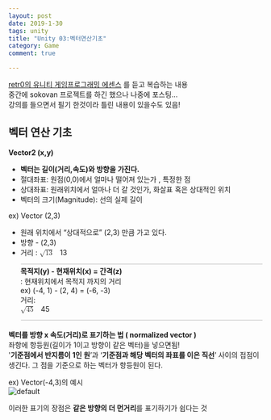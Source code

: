 ```yaml
---
layout: post
date: 2019-1-30
tags: unity
title: "Unity 03:벡터연산기초"
category: Game
comment: true

---
```


<p><a href="https://www.udemy.com/retr0-unity/">retr0의 유니티 게임프로그래밍 에센스</a> 를 듣고 복습하는 내용<br>
중간에 sokovan 프로젝트를 하긴 했으나 나중에 포스팅…<br>
강의를 들으면서 필기 한것이라 틀린 내용이 있을수도 있음!</p>
<h2 id="벡터-연산-기초">벡터 연산 기초</h2>
<p><strong>Vector2 (x,y)</strong></p>
<ul>
<li><strong>벡터는 길이(거리,속도)와 방향을 가진다.</strong></li>
<li>절대좌표: 원점(0,0)에서 얼마나 떨어져 있는가 , 특정한 점</li>
<li>상대좌표: 원래위치에서 얼마나 더 갈 것인가, 화살표 혹은 상대적인 위치</li>
<li>벡터의 크기(Magnitude): 선의 실제 길이</li>
</ul>
<p>ex) Vector (2,3)</p>
<ul>
<li>원래 위치에서 “상대적으로” (2,3) 만큼 가고 있다.</li>
<li>방향 -  (2,3)</li>
<li>거리 : <span class="katex--display"><span class="katex-display"><span class="katex"><span class="katex-mathml"><math><semantics><mrow><msqrt><mn>13</mn></msqrt></mrow><annotation encoding="application/x-tex">\sqrt{13}</annotation></semantics></math></span><span class="katex-html" aria-hidden="true"><span class="base"><span class="strut" style="height: 1.04em; vertical-align: -0.083905em;"></span><span class="mord sqrt"><span class="vlist-t vlist-t2"><span class="vlist-r"><span class="vlist" style="height: 0.956095em;"><span class="svg-align" style="top: -3em;"><span class="pstrut" style="height: 3em;"></span><span class="mord" style="padding-left: 0.833em;"><span class="mord">1</span><span class="mord">3</span></span></span><span class="" style="top: -2.91609em;"><span class="pstrut" style="height: 3em;"></span><span class="hide-tail" style="min-width: 0.853em; height: 1.08em;"><svg width="400em" height="1.08em" viewBox="0 0 400000 1080" preserveAspectRatio="xMinYMin slice"><path d="M95,702c-2.7,0,-7.17,-2.7,-13.5,-8c-5.8,-5.3,-9.5,
-10,-9.5,-14c0,-2,0.3,-3.3,1,-4c1.3,-2.7,23.83,-20.7,67.5,-54c44.2,-33.3,65.8,
-50.3,66.5,-51c1.3,-1.3,3,-2,5,-2c4.7,0,8.7,3.3,12,10s173,378,173,378c0.7,0,
35.3,-71,104,-213c68.7,-142,137.5,-285,206.5,-429c69,-144,104.5,-217.7,106.5,
-221c5.3,-9.3,12,-14,20,-14H400000v40H845.2724s-225.272,467,-225.272,467
s-235,486,-235,486c-2.7,4.7,-9,7,-19,7c-6,0,-10,-1,-12,-3s-194,-422,-194,-422
s-65,47,-65,47z M834 80H400000v40H845z"></path></svg></span></span></span><span class="vlist-s">​</span></span><span class="vlist-r"><span class="vlist" style="height: 0.083905em;"><span class=""></span></span></span></span></span></span></span></span></span></span><br>
<strong>목적지(y) - 현재위치(x) = 간격(z)</strong><br>
: 현재위치에서 목적지 까지의 거리<br>
ex) (-4, 1) - (2, 4) = (-6, -3)<br>
거리:<br>
<span class="katex--display"><span class="katex-display"><span class="katex"><span class="katex-mathml"><math><semantics><mrow><msqrt><mn>45</mn></msqrt></mrow><annotation encoding="application/x-tex"> 
\sqrt{45}
</annotation></semantics></math></span><span class="katex-html" aria-hidden="true"><span class="base"><span class="strut" style="height: 1.04em; vertical-align: -0.083905em;"></span><span class="mord sqrt"><span class="vlist-t vlist-t2"><span class="vlist-r"><span class="vlist" style="height: 0.956095em;"><span class="svg-align" style="top: -3em;"><span class="pstrut" style="height: 3em;"></span><span class="mord" style="padding-left: 0.833em;"><span class="mord">4</span><span class="mord">5</span></span></span><span class="" style="top: -2.91609em;"><span class="pstrut" style="height: 3em;"></span><span class="hide-tail" style="min-width: 0.853em; height: 1.08em;"><svg width="400em" height="1.08em" viewBox="0 0 400000 1080" preserveAspectRatio="xMinYMin slice"><path d="M95,702c-2.7,0,-7.17,-2.7,-13.5,-8c-5.8,-5.3,-9.5,
-10,-9.5,-14c0,-2,0.3,-3.3,1,-4c1.3,-2.7,23.83,-20.7,67.5,-54c44.2,-33.3,65.8,
-50.3,66.5,-51c1.3,-1.3,3,-2,5,-2c4.7,0,8.7,3.3,12,10s173,378,173,378c0.7,0,
35.3,-71,104,-213c68.7,-142,137.5,-285,206.5,-429c69,-144,104.5,-217.7,106.5,
-221c5.3,-9.3,12,-14,20,-14H400000v40H845.2724s-225.272,467,-225.272,467
s-235,486,-235,486c-2.7,4.7,-9,7,-19,7c-6,0,-10,-1,-12,-3s-194,-422,-194,-422
s-65,47,-65,47z M834 80H400000v40H845z"></path></svg></span></span></span><span class="vlist-s">​</span></span><span class="vlist-r"><span class="vlist" style="height: 0.083905em;"><span class=""></span></span></span></span></span></span></span></span></span></span></li>
</ul>
<p><strong>벡터를 방향 x 속도(거리)로 표기하는 법 ( normalized vector )</strong><br>
좌항에 항등원(길이가 1이고 방향이 같은 벡터)을 넣으면됨!<br>
'<strong>기준점에서 반지름이 1인 원</strong>’과 ‘<strong>기준점과 해당 벡터의 좌표를 이은 직선</strong>’ 사이의 접점이 생긴다. 그 점을 기준으로 하는 벡터가 항등원이 된다.</p>
<p>ex) Vector(-4,3)의 예시<br>
<img src="https://user-images.githubusercontent.com/31947480/51933120-f39be600-2443-11e9-8b5d-31c435061c59.png" alt="default"></p>
<p>이러한 표기의 장점은 <strong>같은 방향의 더 먼거리</strong>를 표기하기가 쉽다는 것</p>

